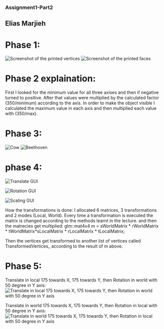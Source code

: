 ### Assignment1-Part2

Elias Marjieh
-------------

Phase 1:
========

![Screenshot of the printed
vertices](https://github.com/HaifaGraphicsCourses/computergraphics2021-eliass/blob/master/SubAssignment2-Images/VerticesPrinting.JPG)
![Screenshot of the printed
faces](https://github.com/HaifaGraphicsCourses/computergraphics2021-eliass/blob/master/SubAssignment2-Images/FacesPrinting.JPG)

Phase 2 explaination:
=====================

First I looked for the minimum value for all three axises and then if
negative turned to positive. After that values were multiplied by the
calculated factor (350/minimum) according to the axis. In order to make
the object visible I calculated the maximum value in each axis and then
multiplied each value with (350/max).

Phase 3:
========

![Cow](https://github.com/HaifaGraphicsCourses/computergraphics2021-eliass/blob/master/SubAssignment2-Images/Cow.JPG)
![Beethoven](https://github.com/HaifaGraphicsCourses/computergraphics2021-eliass/blob/master/SubAssignment2-Images/Beethoven.JPG)

phase 4:
========

![Translate
GUI](https://github.com/HaifaGraphicsCourses/computergraphics2021-eliass/blob/master/SubAssignment2-Images/TranslateGUI.JPG)

![Rotation
GUI](https://github.com/HaifaGraphicsCourses/computergraphics2021-eliass/blob/master/SubAssignment2-Images/RotationsGUI.JPG)

![Scaling
GUI](https://github.com/HaifaGraphicsCourses/computergraphics2021-eliass/blob/master/SubAssignment2-Images/ScaleGUI.JPG)

How the transformations is done: I allocated 6 matrices, 3
transformations and 2 modes (Local, World). Every time a transformation
is executed the matrix is changed according to the methods learnt in the
lecture. and then the matrecies get multiplied: glm::mat4x4 m =
sWorldMatrix \* rWorldMatrix \* tWorldMatrix*sLocalMatrix * rLocalMatrix
\* tLocalMatrix;

Then the vertices get transformed to another list of vertices called
TransformedVertices\_ according to the result of m above.

Phase 5:
========
Translate in local 175 towards X, 175 towards Y, then Rotation in world with 50 degree in Y axis:
![Translate in local 175 towards X, 175 towards Y, then Rotation in
world with 50 degree in Y
axis](https://github.com/HaifaGraphicsCourses/computergraphics2021-eliass/blob/master/SubAssignment2-Images/TLRW175-50.JPG)

Translate in world 175 towards X, 175 towards Y, then Rotation in local with 50 degree in Y axis:
![Translate in world 175 towards X, 175 towards Y, then Rotation in
local with 50 degree in Y
axis](https://github.com/HaifaGraphicsCourses/computergraphics2021-eliass/blob/master/SubAssignment2-Images/TWRL175-50.JPG)
